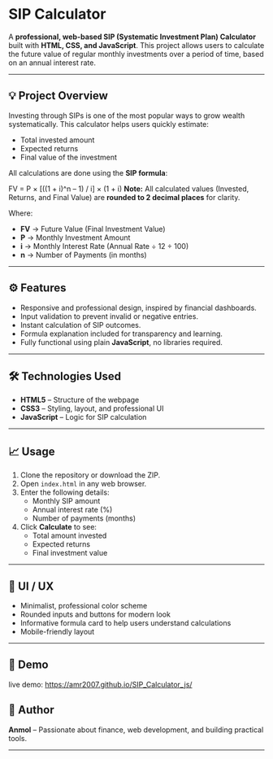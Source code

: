 # SIP Calculator

A **professional, web-based SIP (Systematic Investment Plan) Calculator** built with **HTML, CSS, and JavaScript**. This project allows users to calculate the future value of regular monthly investments over a period of time, based on an annual interest rate.

---

## 💡 Project Overview

Investing through SIPs is one of the most popular ways to grow wealth systematically. This calculator helps users quickly estimate:

- Total invested amount
- Expected returns
- Final value of the investment

All calculations are done using the **SIP formula**:

FV = P × [((1 + i)^n – 1) / i] × (1 + i)
**Note:** All calculated values (Invested, Returns, and Final Value) are **rounded to 2 decimal places** for clarity.

Where:

- **FV** → Future Value (Final Investment Value)  
- **P** → Monthly Investment Amount  
- **i** → Monthly Interest Rate (Annual Rate ÷ 12 ÷ 100)  
- **n** → Number of Payments (in months)

---

## ⚙️ Features

- Responsive and professional design, inspired by financial dashboards.  
- Input validation to prevent invalid or negative entries.  
- Instant calculation of SIP outcomes.  
- Formula explanation included for transparency and learning.  
- Fully functional using plain **JavaScript**, no libraries required.  

---

## 🛠️ Technologies Used

- **HTML5** – Structure of the webpage  
- **CSS3** – Styling, layout, and professional UI  
- **JavaScript** – Logic for SIP calculation  

---

## 📈 Usage

1. Clone the repository or download the ZIP.
2. Open `index.html` in any web browser.
3. Enter the following details:
   - Monthly SIP amount
   - Annual interest rate (%)
   - Number of payments (months)
4. Click **Calculate** to see:
   - Total amount invested  
   - Expected returns  
   - Final investment value  

---

## 🎨 UI / UX

- Minimalist, professional color scheme  
- Rounded inputs and buttons for modern look  
- Informative formula card to help users understand calculations  
- Mobile-friendly layout  

---

## 🔗 Demo
live demo: https://amr2007.github.io/SIP_Calculator_js/

## 👤 Author

**Anmol** – Passionate about finance, web development, and building practical tools.

---
